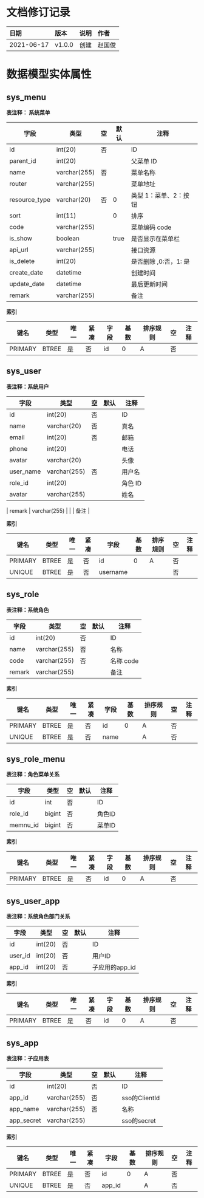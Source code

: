 # 文档修订记录

| 日期       | 版本   | 说明 | 作者   |
| :--------- | :----- | :--- | :----- |
| 2021-06-17 | v1.0.0 | 创建 | 赵国俊 |

# 数据模型实体属性

## sys_menu

**表注释： 系统菜单**

| 字段          | 类型         | 空  | 默认 | 注释                  |
| ------------- | ------------ | --- | ---- | --------------------- |
| id            | int(20)      | 否  |      | ID                    |
| parent_id     | int(20)      |     |      | 父菜单 ID             |
| name          | varchar(255) | 否  |      | 菜单名称              |
| router        | varchar(255) |     |      | 菜单地址              |
| resource_type | varchar(20)  | 否  | 0    | 类型 1：菜单、2：按钮 |
| sort          | int(11)      |     | 0    | 排序                  |
| code          | varchar(255) |     |      | 菜单编码 code         |
| is_show       | boolean      |     | true | 是否显示在菜单栏      |
| api_url       | varchar(255) |     |      | 接口资源              |
| is_delete     | int(20)      |     |      | 是否删除 ,0:否，1: 是 |
| create_date   | datetime     |     |      | 创建时间              |
| update_date   | datetime     |     |      | 最后更新时间          |
| remark        | varchar(255) |     |      | 备注                  |

**索引**

| 键名    | 类型  | 唯一 | 紧凑 | 字段 | 基数 | 排序规则 | 空  | 注释 |
| ------- | ----- | ---- | ---- | ---- | ---- | -------- | --- | ---- |
| PRIMARY | BTREE | 是   | 否   | id   | 0    | A        | 否  |      |

## sys_user

**表注释：系统用户**

| 字段      | 类型         | 空  | 默认 | 注释    |
| --------- | ------------ | --- | ---- | ------- |
| id        | int(20)      | 否  |      | ID      |
| name      | varchar(20)  | 否  |      | 真名    |
| email     | int(20)      | 否  |      | 邮箱    |
| phone     | int(20)      |     |      | 电话    |
| avatar    | varchar(20)  |     |      | 头像    |
| user_name | varchar(255) | 否  |      | 用户名  |
| role_id   | int(20)      |     |      | 角色 ID |
| avatar    | varchar(255) |     |      | 姓名    |

| remark | varchar(255) | | | 备注 |

**索引**

| 键名    | 类型  | 唯一 | 紧凑 | 字段     | 基数 | 排序规则 | 空  | 注释 |
| ------- | ----- | ---- | ---- | -------- | ---- | -------- | --- | ---- |
| PRIMARY | BTREE | 是   | 否   | id       | 0    | A        | 否  |      |
| UNIQUE  | BTREE | 是   | 否   | username |      |          | 否  |      |

## sys_role

**表注释：系统角色**

| 字段   | 类型         | 空  | 默认 | 注释      |
| ------ | ------------ | --- | ---- | --------- |
| id     | int(20)      | 否  |      | ID        |
| name   | varchar(255) | 否  |      | 名称      |
| code   | varchar(255) | 否  |      | 名称 code |
| remark | varchar(255) |     |      | 备注      |

**索引**

| 键名    | 类型  | 唯一 | 紧凑 | 字段 | 基数 | 排序规则 | 空  | 注释 |
| ------- | ----- | ---- | ---- | ---- | ---- | -------- | --- | ---- |
| PRIMARY | BTREE | 是   | 否   | id   | 0    | A        | 否  |      |
| UNIQUE  | BTREE | 是   | 否   | name |      | A        | 否  |      |


## sys_role_menu

**表注释：角色菜单关系**

| 字段   | 类型         | 空  | 默认 | 注释      |
| ------ | ------------ | --- | ---- | --------- |
| id     | int      | 否  |      | ID        |
| role_id     | bigint      | 否  |      | 角色ID        |
| memnu_id   | bigint | 否  |      | 菜单ID      |

**索引**

| 键名    | 类型  | 唯一 | 紧凑 | 字段 | 基数 | 排序规则 | 空  | 注释 |
| ------- | ----- | ---- | ---- | ---- | ---- | -------- | --- | ---- |
| PRIMARY | BTREE | 是   | 否   | id   | 0    | A        | 否  |      |


## sys_user_app
**表注释：系统角色部门关系**

| 字段          | 类型    | 空   | 默认 | 注释   |
| ------------- | ------- | ---- | ---- | ------ |
| id            | int(20) | 否   |      | ID     |
| user_id       | int(20) | 否   |      | 用户ID |
| app_id | int(20) | 否   |      | 子应用的app_id |

**索引**

| 键名    | 类型  | 唯一 | 紧凑 | 字段 | 基数 | 排序规则 | 空   | 注释 |
| ------- | ----- | ---- | ---- | ---- | ---- | -------- | ---- | ---- |
| PRIMARY | BTREE | 是   | 否   | id   | 0    | A        | 否   |      |


## sys_app

**表注释：子应用表**

| 字段   | 类型         | 空  | 默认 | 注释      |
| ------ | ------------ | --- | ---- | --------- |
| id     | int(20)      | 否  |      | ID        |
| app_id   | varchar(255) | 否  |      | sso的ClientId      |d
| app_name   | varchar(255) | 否  |      | 名称 |
| app_secret | varchar(255) |     |      | sso的secret      |

**索引**

| 键名    | 类型  | 唯一 | 紧凑 | 字段 | 基数 | 排序规则 | 空  | 注释 |
| ------- | ----- | ---- | ---- | ---- | ---- | -------- | --- | ---- |
| PRIMARY | BTREE | 是   | 否   | id   | 0    | A        | 否   |      |
| UNIQUE  | BTREE | 是   | 否   | app_id |      | A        | 否  |      |